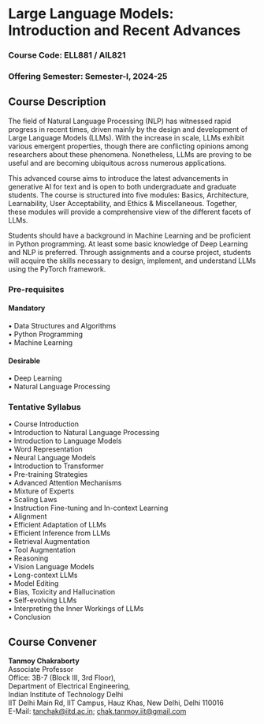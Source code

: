 # Large Language Models: Introduction and Recent Advances 
### Course Code: ELL881 / AIL821
### Offering Semester: Semester-I, 2024-25
## Course Description
The field of Natural Language Processing (NLP) has witnessed rapid progress in recent times, driven mainly by the design and development of Large Language Models (LLMs). With the increase in scale, LLMs exhibit various emergent properties, though there are conflicting opinions among researchers about these phenomena. Nonetheless, LLMs are proving to be useful and are becoming ubiquitous across numerous applications.

This advanced course aims to introduce the latest advancements in generative AI for text and is open to both undergraduate and graduate students. The course is structured into five modules: Basics, Architecture, Learnability, User Acceptability, and Ethics & Miscellaneous. Together, these modules will provide a comprehensive view of the different facets of LLMs.

Students should have a background in Machine Learning and be proficient in Python programming. At least some basic knowledge of Deep Learning and NLP is preferred. Through assignments and a course project, students will acquire the skills necessary to design, implement, and understand LLMs using the PyTorch framework.

### Pre-requisites

#### Mandatory
• Data Structures and Algorithms <br>
• Python Programming <br>
• Machine Learning <br>

#### Desirable
• Deep Learning <br>
• Natural Language Processing <br>

### Tentative Syllabus
• Course Introduction <br>
• Introduction to Natural Language Processing <br>
• Introduction to Language Models <br>
• Word Representation <br>
• Neural Language Models <br>
• Introduction to Transformer <br>
• Pre-training Strategies <br>
• Advanced Attention Mechanisms <br>
• Mixture of Experts <br>
• Scaling Laws <br>
• Instruction Fine-tuning and In-context Learning <br>
• Alignment <br>
• Efficient Adaptation of LLMs <br>
• Efficient Inference from LLMs <br>
• Retrieval Augmentation <br>
• Tool Augmentation <br>
• Reasoning <br>
• Vision Language Models <br>
• Long-context LLMs <br>
• Model Editing <br>
• Bias, Toxicity and Hallucination <br>
• Self-evolving LLMs <br>
• Interpreting the Inner Workings of LLMs <br>
• Conclusion <br>

## Course Convener
**Tanmoy Chakraborty** <br>
Associate Professor <br>
Office: 3B-7 (Block III, 3rd Floor), <br>
Department of Electrical Engineering, <br>
Indian Institute of Technology Delhi <br>
IIT Delhi Main Rd, IIT Campus, Hauz Khas, New Delhi, Delhi 110016 <br>
E-Mail: tanchak@iitd.ac.in; chak.tanmoy.iit@gmail.com <br>
